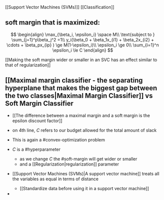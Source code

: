 [[Support Vector Machines (SVMs)]] [[Classification]]

## soft margin that is maximized:

$$
\begin{align}
\max_{\beta_i, \epsilon_i} \space M\\
\text{subject to } \sum_{j=1}^p\beta_j^2 =1\\
y_i(\beta_0 + \beta_1x_{i1} + \beta_2x_{i2} + \cdots + \beta_px_{ip} ) \ge M(1-\epsilon_i)\\
\epsilon_i \ge 0\\
\sum_{i=1}^n \epsilon_i \le C
\end{align}
$$

[[Making the soft margin wider or smaller in an SVC has an effect similar to that of regularization]]

## [[Maximal margin classifier - the separating hyperplane that makes the biggest gap between the two classes|Maximal Margin Classifier]] vs Soft Margin Classifier

- [[The difference between a maximal margin and a soft margin is the epsilon discount factor]]

- on 4th line, $C$ refers to our budget allowed for the total amount of slack

- This is again a #convex-optimization problem
- $C$ is a #hyperparameter
    - as we change $C$ the #soft-margin will get wider or smaller
    - and a [[Regularization|regularization]] parameter
- [[Support Vector Machines (SVMs)|A support vector machine]] treats all the variables as equal in terms of distance
    - [[Standardize data before using it in a support vector machine]]
-
